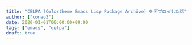 ```yaml
---
title: "CELPA (Colortheme Emacs Lisp Package Archive) をデプロイした話"
author: ["conao3"]
date: 2020-01-01T00:00:00+09:00
tags: ["emacs", "celpa"]
draft: true
---
```

